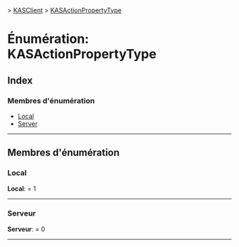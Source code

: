 [](../README.md) > [KASClient](../modules/kasclient.md) > [KASActionPropertyType](../enums/kasclient.kasactionpropertytype.md)

# <a name="enumeration-kasactionpropertytype"></a>Énumération: KASActionPropertyType

## <a name="index"></a>Index

### <a name="enumeration-members"></a>Membres d'énumération

* [Local](kasclient.kasactionpropertytype.md#local)
* [Server](kasclient.kasactionpropertytype.md#server)

---

## <a name="enumeration-members"></a>Membres d'énumération

<a id="local"></a>

###  <a name="local"></a>Local

**Local**: = 1

___

<a id="server"></a>

###  <a name="server"></a>Serveur

**Serveur**: = 0

___

